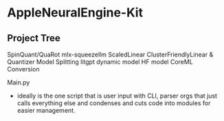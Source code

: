 # AppleNeuralEngine-Kit

Project Tree
------------------
SpinQuant/QuaRot
mlx-squeezellm
ScaledLinear
ClusterFriendlyLinear & Quantizer
Model Splitting
litgpt dynamic model
HF model
CoreML Conversion

Main.py 
- ideally is the one script that is user input with CLI, parser orgs that just calls everything else and condenses and cuts code into modules for easier management.
